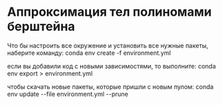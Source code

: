 # Аппроксимация тел полиномами берштейна


Что бы настроить все окружение и установить все нужные пакеты, 
наберите команду: 
conda env create -f environment.yml

если вы добавили код с новыми зависимостями, то выполните:
conda env export > environment.yml

чтобы скачать новые пакеты, которые пришли с новым пулом:
conda env update --file environment.yml --prune





